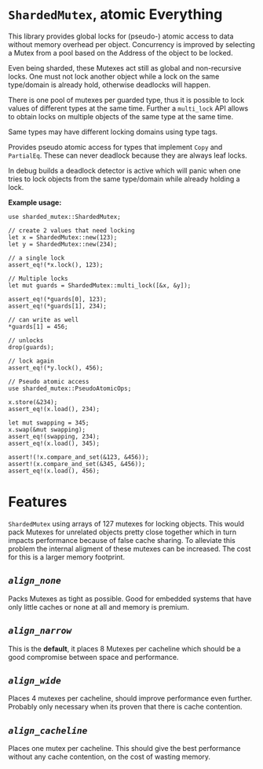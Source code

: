 # `ShardedMutex`, atomic Everything

This library provides global locks for (pseudo-) atomic access to data without memory overhead
per object. Concurrency is improved by selecting a Mutex from a pool based on the Address of
the object to be locked.

Even being sharded, these Mutexes act still as global and non-recursive locks. One must not
lock another object while a lock on the same type/domain is already hold, otherwise deadlocks
will happen.

There is one pool of mutexes per guarded type, thus it is possible to lock values of different
types at the same time. Further a `multi_lock` API allows to obtain locks on multiple objects
of the same type at the same time.

Same types may have different locking domains using type tags.

Provides pseudo atomic access for types that implement `Copy` and `PartialEq`. These can never
deadlock because they are always leaf locks.

In debug builds a deadlock detector is active which will panic when one tries to lock objects
from the same type/domain while already holding a lock.

**Example usage:**
```
use sharded_mutex::ShardedMutex;

// create 2 values that need locking
let x = ShardedMutex::new(123);
let y = ShardedMutex::new(234);

// a single lock
assert_eq!(*x.lock(), 123);

// Multiple locks
let mut guards = ShardedMutex::multi_lock([&x, &y]);

assert_eq!(*guards[0], 123);
assert_eq!(*guards[1], 234);

// can write as well
*guards[1] = 456;

// unlocks
drop(guards);

// lock again
assert_eq!(*y.lock(), 456);

// Pseudo atomic access
use sharded_mutex::PseudoAtomicOps;

x.store(&234);
assert_eq!(x.load(), 234);

let mut swapping = 345;
x.swap(&mut swapping);
assert_eq!(swapping, 234);
assert_eq!(x.load(), 345);

assert!(!x.compare_and_set(&123, &456));
assert!(x.compare_and_set(&345, &456));
assert_eq!(x.load(), 456);
```


# Features

`ShardedMutex` using arrays of 127 mutexes for locking objects. This would pack Mutexes for
unrelated objects pretty close together which in turn impacts performance because of false
cache sharing. To alleviate this problem the internal aligment of these mutexes can be
increased. The cost for this is a larger memory footprint.

## *`align_none`*

Packs Mutexes as tight as possible. Good for embedded systems that have only little caches or
none at all and memory is premium.

## *`align_narrow`*

This is the **default**, it places 8 Mutexes per cacheline which should be a good compromise
between space and performance.

## *`align_wide`*

Places 4 mutexes per cacheline, should improve performance even further. Probably only
necessary when its proven that there is cache contention.

## *`align_cacheline`*

Places one mutex per cacheline. This should give the best performance without any
cache contention, on the cost of wasting memory.

